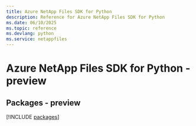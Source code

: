 ```yaml
---
title: Azure NetApp Files SDK for Python
description: Reference for Azure NetApp Files SDK for Python
ms.date: 06/10/2025
ms.topic: reference
ms.devlang: python
ms.service: netappfiles
---
```

# Azure NetApp Files SDK for Python - preview
## Packages - preview
[!INCLUDE [packages](netapp-files-index.md)]